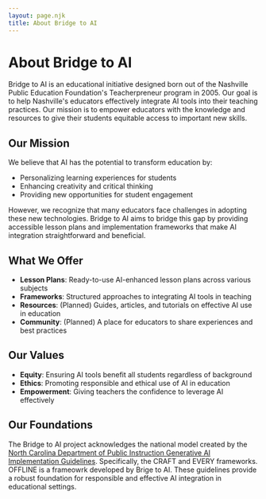 ```yaml
---
layout: page.njk
title: About Bridge to AI
---
```


# About Bridge to AI

Bridge to AI is an educational initiative designed born out of the Nashville Public Education Foundation's Teacherpreneur program in 2005. Our goal is to help Nashville's educators effectively integrate AI tools into their teaching practices. Our mission is to empower educators with the knowledge and resources to give their students equitable access to important new skills.

## Our Mission

We believe that AI has the potential to transform education by:

- Personalizing learning experiences for students
- Enhancing creativity and critical thinking
- Providing new opportunities for student engagement

However, we recognize that many educators face challenges in adopting these new technologies. Bridge to AI aims to bridge this gap by providing accessible lesson plans and implementation frameworks that make AI integration straightforward and beneficial.

## What We Offer

- **Lesson Plans**: Ready-to-use AI-enhanced lesson plans across various subjects
- **Frameworks**: Structured approaches to integrating AI tools in teaching
- **Resources**: (Planned) Guides, articles, and tutorials on effective AI use in education
- **Community**: (Planned) A place for educators to share experiences and best practices

## Our Values

- **Equity**: Ensuring AI tools benefit all students regardless of background
- **Ethics**: Promoting responsible and ethical use of AI in education
- **Empowerment**: Giving teachers the confidence to leverage AI effectively

## Our Foundations

The Bridge to AI project acknowledges the national model created by the [North Carolina Department of Public Instruction Generative AI Implementation Guidelines](https://go.ncdpi.gov/AI_Guidelines). Specifically, the CRAFT and EVERY frameworks. OFFLINE is a frameowrk developed by Brige to AI. These guidelines provide a robust foundation for responsible and effective AI integration in educational settings.